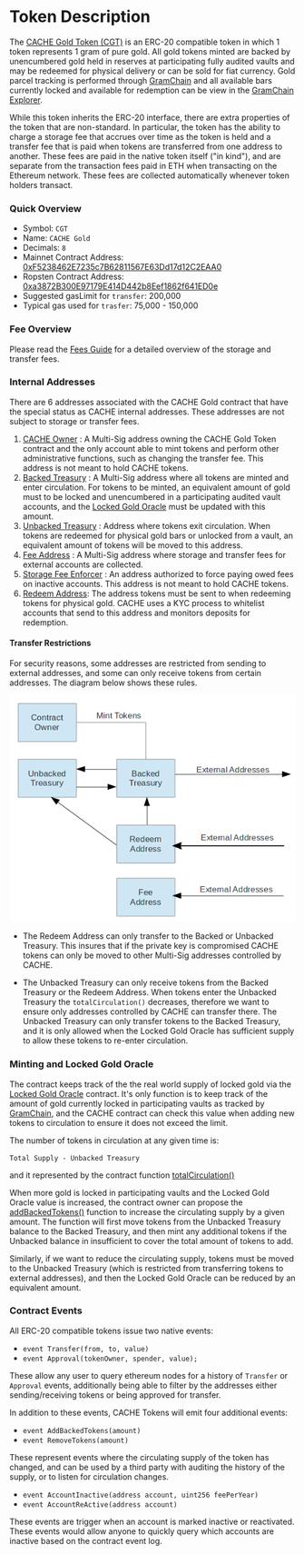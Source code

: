 # Token Description

The [CACHE Gold Token (CGT)](https://cache.gold) is an ERC-20 compatible token in which 1 token represents 1 gram of pure gold. All gold tokens minted are backed by unencumbered gold held in reserves at participating fully audited vaults and may be redeemed for physical delivery or can be sold for fiat currency. Gold parcel tracking is performed through [GramChain](https://www.gramchain.net/) and all available bars currently locked and available for redemption can be view in the [GramChain Explorer](https://explorer.gramchain.net/).

While this token inherits the ERC-20 interface, there are extra properties of the token that are non-standard. In particular, the token has the ability to charge a storage fee that accrues over time as the token is held and a transfer fee that is paid when tokens are transferred from one address to another. These fees are paid in the native token itself ("in kind"), and are separate from the transaction fees paid in ETH when transacting on the Ethereum network. These fees are collected automatically whenever token holders transact.

### Quick Overview

* Symbol: `CGT`
* Name: `CACHE Gold`
* Decimals: `8`
* Mainnet Contract Address: [0xF5238462E7235c7B62811567E63Dd17d12C2EAA0](https://etherscan.io/token/0xF5238462E7235c7B62811567E63Dd17d12C2EAA0)
* Ropsten Contract Address: [0xa3872B300E97179E414D442b8Eef1862f641ED0e](https://ropsten.etherscan.io/token/0xa3872B300E97179E414D442b8Eef1862f641ED0e)
* Suggested gasLimit for `transfer`: 200,000
* Typical gas used for `trasfer`: 75,000 - 150,000

### Fee Overview

Please read the [Fees Guide](./FEES.md) for a detailed overview of the storage and transfer fees.

### Internal Addresses

There are 6 addresses associated with the CACHE Gold contract that have the special status as CACHE internal addresses. These addresses are not subject to storage or transfer fees.

1. [CACHE Owner](https://etherscan.io/address/0x3AB9c31148789570f51180a3eF7107E16c4B234c) : A Multi-Sig address owning the CACHE Gold Token contract and the only account able to mint tokens and perform other administrative functions, such as changing the transfer fee. This address is not meant to hold CACHE tokens.
2.  [Backed Treasury](https://etherscan.io/address/0x6522B05FE48d274f14559E0391BE3675E6A1AC91) : A Multi-Sig address where all tokens are minted and enter circulation. For tokens to be minted, an equivalent amount of gold must to be locked and unencumbered in a participating audited vault accounts, and the [Locked Gold Oracle](https://etherscan.io/address/0x5b7820E62778C7317403D892f6501DD816F82730) must be updated with this amount.
3.  [Unbacked Treasury](https://etherscan.io/address/0xD4033ea2eC53A26d6295f6f375D5C6afBe788660) : Address where tokens exit circulation. When tokens are redeemed for physical gold bars or unlocked from a vault, an equivalent amount of tokens will be moved to this address.
4.  [Fee Address](https://etherscan.io/address/0x7ea9b52e9f8673f3e22b4eec2c4c7a7e2d1b6636) : A Multi-Sig address where storage and transfer fees for external accounts are collected.
5.  [Storage Fee Enforcer](https://etherscan.io/address/0x8dCfA60A1fB2429a7AFc0266523F1BF7FBF42a1A) : An address authorized to force paying owed fees on inactive accounts. This address is not meant to hold CACHE tokens.
6.  [Redeem Address](https://etherscan.io/address/0xc8Bf2dBDe1d69d174fd40581f5177F684fA26eDa): The address tokens must be sent to when redeeming tokens for physical gold. CACHE uses a KYC process to whitelist accounts that send to this address and monitors deposits for redemption.

#### Transfer Restrictions

For security reasons, some addresses are restricted from sending to external addresses, and some can only receive tokens from certain addresses. The diagram below shows these rules. 

![Addresses](./img/addresses.png)

* The Redeem Address can only transfer to the Backed or Unbacked Treasury. This insures that if the private key is compromised CACHE tokens can only be moved to other Multi-Sig addresses controlled by CACHE.

* The Unbacked Treasury can only receive tokens from the Backed Treasury or the Redeem Address. When tokens enter the Unbacked Treasury the `totalCirculation()` decreases, therefore we want to ensure only addresses controlled by CACHE can transfer there. The Unbacked Treasury can only transfer tokens to the Backed Treasury, and it is only allowed when the Locked Gold Oracle has sufficient supply to allow these tokens to re-enter circulation.

### Minting and Locked Gold Oracle

The contract keeps track of the the real world supply of locked gold via the [Locked Gold Oracle](https://etherscan.io/address/0x5b7820E62778C7317403D892f6501DD816F82730) contract. It's only function is to keep track of the amount of gold currently locked in participating vaults as tracked by [GramChain](https://www.gramchain.net/), and the CACHE contract can check this value when adding new tokens to circulation to ensure it does not exceed the limit. 

The number of tokens in circulation at any given time is:
```
Total Supply - Unbacked Treasury
```
and it represented by the contract function [totalCirculation()](https://github.com/cache-token/cache-contract/blob/master/contracts/CacheGold.sol#L645-L647)

When more gold is locked in participating vaults and the Locked Gold Oracle value is increased, the contract owner can propose the [addBackedTokens()](https://github.com/cache-token/cache-contract/blob/master/contracts/CacheGold.sol#L268) function to increase the circulating supply by a given amount. The function will first move tokens from the Unbacked Treasury balance to the Backed Treasury, and then mint any additional tokens if the Unbacked balance in insufficient to cover the total amount of tokens to add. 

Similarly, if we want to reduce the circulating supply, tokens must be moved to the Unbacked Treasury (which is restricted from transferring tokens to external addresses), and then the Locked Gold Oracle can be reduced by an equivalent amount.

### Contract Events

All ERC-20 compatible tokens issue two native events:

* `event Transfer(from, to, value)`
* `event Approval(tokenOwner, spender, value);`

These allow any user to query ethereum nodes for a history of `Transfer` or `Approval` events, additionally being able to filter by the addresses either sending/receiving tokens or being approved for transfer.

In addition to these events, CACHE Tokens will emit four additional events:

* `event AddBackedTokens(amount)`
* `event RemoveTokens(amount)`

These represent events where the circulating supply of the token has changed, and can be used by a third party with auditing the history of the supply, or to listen for circulation changes.

* `event AccountInactive(address account, uint256 feePerYear)`
* `event AccountReActive(address account)`

These events are trigger when an account is marked inactive or reactivated. These events would allow anyone to quickly query which accounts are inactive based on the contract event log.
